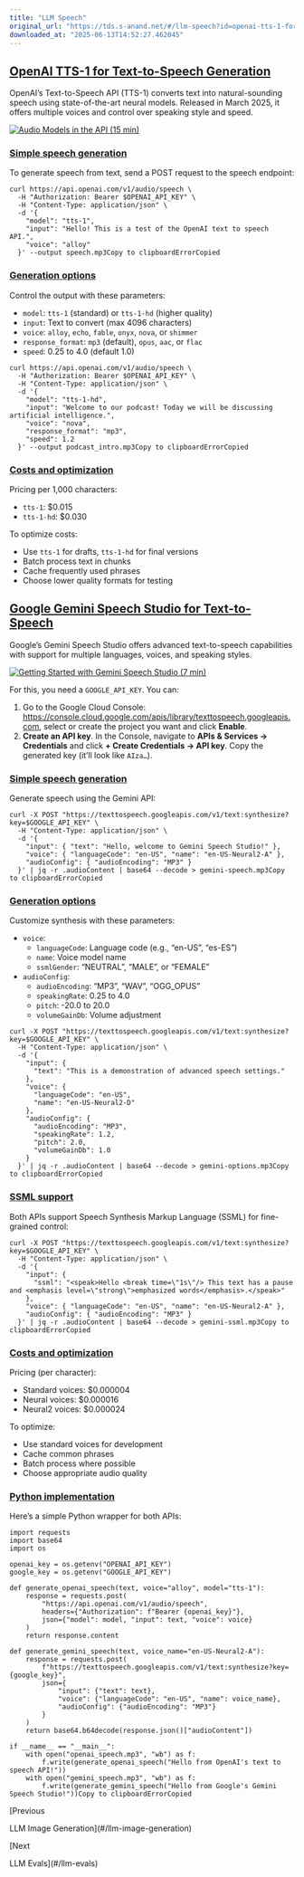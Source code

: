 ```yaml
---
title: "LLM Speech"
original_url: "https://tds.s-anand.net/#/llm-speech?id=openai-tts-1-for-text-to-speech-generation"
downloaded_at: "2025-06-13T14:52:27.462045"
---
```


[OpenAI TTS-1 for Text-to-Speech Generation](#/llm-speech?id=openai-tts-1-for-text-to-speech-generation)
--------------------------------------------------------------------------------------------------------

OpenAI’s Text-to-Speech API (TTS-1) converts text into natural-sounding speech using state-of-the-art neural models. Released in March 2025, it offers multiple voices and control over speaking style and speed.

[![Audio Models in the API (15 min)](https://i.ytimg.com/vi_webp/lXb0L16ISAc/sddefault.webp)](https://youtu.be/lXb0L16ISAc)

### [Simple speech generation](#/llm-speech?id=simple-speech-generation)

To generate speech from text, send a POST request to the speech endpoint:

```
curl https://api.openai.com/v1/audio/speech \
  -H "Authorization: Bearer $OPENAI_API_KEY" \
  -H "Content-Type: application/json" \
  -d '{
    "model": "tts-1",
    "input": "Hello! This is a test of the OpenAI text to speech API.",
    "voice": "alloy"
  }' --output speech.mp3Copy to clipboardErrorCopied
```

### [Generation options](#/llm-speech?id=generation-options)

Control the output with these parameters:

* `model`: `tts-1` (standard) or `tts-1-hd` (higher quality)
* `input`: Text to convert (max 4096 characters)
* `voice`: `alloy`, `echo`, `fable`, `onyx`, `nova`, or `shimmer`
* `response_format`: `mp3` (default), `opus`, `aac`, or `flac`
* `speed`: 0.25 to 4.0 (default 1.0)

```
curl https://api.openai.com/v1/audio/speech \
  -H "Authorization: Bearer $OPENAI_API_KEY" \
  -H "Content-Type: application/json" \
  -d '{
    "model": "tts-1-hd",
    "input": "Welcome to our podcast! Today we will be discussing artificial intelligence.",
    "voice": "nova",
    "response_format": "mp3",
    "speed": 1.2
  }' --output podcast_intro.mp3Copy to clipboardErrorCopied
```

### [Costs and optimization](#/llm-speech?id=costs-and-optimization)

Pricing per 1,000 characters:

* `tts-1`: $0.015
* `tts-1-hd`: $0.030

To optimize costs:

* Use `tts-1` for drafts, `tts-1-hd` for final versions
* Batch process text in chunks
* Cache frequently used phrases
* Choose lower quality formats for testing

[Google Gemini Speech Studio for Text-to-Speech](#/llm-speech?id=google-gemini-speech-studio-for-text-to-speech)
----------------------------------------------------------------------------------------------------------------

Google’s Gemini Speech Studio offers advanced text-to-speech capabilities with support for multiple languages, voices, and speaking styles.

[![Getting Started with Gemini Speech Studio (7 min)](https://i.ytimg.com/vi_webp/Rx8PmBo9vfI/sddefault.webp)](https://youtu.be/Rx8PmBo9vfI)

For this, you need a `GOOGLE_API_KEY`. You can:

1. Go to the Google Cloud Console: <https://console.cloud.google.com/apis/library/texttospeech.googleapis.com>, select or create the project you want and click **Enable**.
2. **Create an API key**. In the Console, navigate to **APIs & Services → Credentials** and click **+ Create Credentials → API key**. Copy the generated key (it’ll look like `AIza…`).

### [Simple speech generation](#/llm-speech?id=simple-speech-generation-1)

Generate speech using the Gemini API:

```
curl -X POST "https://texttospeech.googleapis.com/v1/text:synthesize?key=$GOOGLE_API_KEY" \
  -H "Content-Type: application/json" \
  -d '{
    "input": { "text": "Hello, welcome to Gemini Speech Studio!" },
    "voice": { "languageCode": "en-US", "name": "en-US-Neural2-A" },
    "audioConfig": { "audioEncoding": "MP3" }
  }' | jq -r .audioContent | base64 --decode > gemini-speech.mp3Copy to clipboardErrorCopied
```

### [Generation options](#/llm-speech?id=generation-options-1)

Customize synthesis with these parameters:

* `voice`:
  + `languageCode`: Language code (e.g., “en-US”, “es-ES”)
  + `name`: Voice model name
  + `ssmlGender`: “NEUTRAL”, “MALE”, or “FEMALE”
* `audioConfig`:
  + `audioEncoding`: “MP3”, “WAV”, “OGG\_OPUS”
  + `speakingRate`: 0.25 to 4.0
  + `pitch`: -20.0 to 20.0
  + `volumeGainDb`: Volume adjustment

```
curl -X POST "https://texttospeech.googleapis.com/v1/text:synthesize?key=$GOOGLE_API_KEY" \
  -H "Content-Type: application/json" \
  -d '{
    "input": {
      "text": "This is a demonstration of advanced speech settings."
    },
    "voice": {
      "languageCode": "en-US",
      "name": "en-US-Neural2-D"
    },
    "audioConfig": {
      "audioEncoding": "MP3",
      "speakingRate": 1.2,
      "pitch": 2.0,
      "volumeGainDb": 1.0
    }
  }' | jq -r .audioContent | base64 --decode > gemini-options.mp3Copy to clipboardErrorCopied
```

### [SSML support](#/llm-speech?id=ssml-support)

Both APIs support Speech Synthesis Markup Language (SSML) for fine-grained control:

```
curl -X POST "https://texttospeech.googleapis.com/v1/text:synthesize?key=$GOOGLE_API_KEY" \
  -H "Content-Type: application/json" \
  -d '{
    "input": {
      "ssml": "<speak>Hello <break time=\"1s\"/> This text has a pause and <emphasis level=\"strong\">emphasized words</emphasis>.</speak>"
    },
    "voice": { "languageCode": "en-US", "name": "en-US-Neural2-A" },
    "audioConfig": { "audioEncoding": "MP3" }
  }' | jq -r .audioContent | base64 --decode > gemini-ssml.mp3Copy to clipboardErrorCopied
```

### [Costs and optimization](#/llm-speech?id=costs-and-optimization-1)

Pricing (per character):

* Standard voices: $0.000004
* Neural voices: $0.000016
* Neural2 voices: $0.000024

To optimize:

* Use standard voices for development
* Cache common phrases
* Batch process where possible
* Choose appropriate audio quality

### [Python implementation](#/llm-speech?id=python-implementation)

Here’s a simple Python wrapper for both APIs:

```
import requests
import base64
import os

openai_key = os.getenv("OPENAI_API_KEY")
google_key = os.getenv("GOOGLE_API_KEY")

def generate_openai_speech(text, voice="alloy", model="tts-1"):
    response = requests.post(
        "https://api.openai.com/v1/audio/speech",
        headers={"Authorization": f"Bearer {openai_key}"},
        json={"model": model, "input": text, "voice": voice}
    )
    return response.content

def generate_gemini_speech(text, voice_name="en-US-Neural2-A"):
    response = requests.post(
        f"https://texttospeech.googleapis.com/v1/text:synthesize?key={google_key}",
        json={
            "input": {"text": text},
            "voice": {"languageCode": "en-US", "name": voice_name},
            "audioConfig": {"audioEncoding": "MP3"}
        }
    )
    return base64.b64decode(response.json()["audioContent"])

if __name__ == "__main__":
    with open("openai_speech.mp3", "wb") as f:
        f.write(generate_openai_speech("Hello from OpenAI's text to speech API!"))
    with open("gemini_speech.mp3", "wb") as f:
        f.write(generate_gemini_speech("Hello from Google's Gemini Speech Studio!"))Copy to clipboardErrorCopied
```

[Previous

LLM Image Generation](#/llm-image-generation)

[Next

LLM Evals](#/llm-evals)